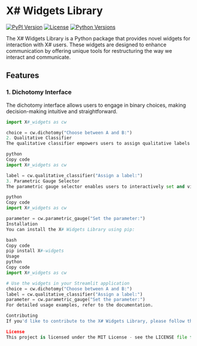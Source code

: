 # X# Widgets Library

[![PyPI Version](https://img.shields.io/pypi/v/X#-widgets)](https://pypi.org/project/X#-widgets/)
[![License](https://img.shields.io/pypi/l/X#-widgets)](https://opensource.org/licenses/MIT)
[![Python Versions](https://img.shields.io/pypi/pyversions/X#-widgets)](https://www.python.org/downloads/)

The X# Widgets Library is a Python package that provides novel widgets for interaction with X# users. These widgets are designed to enhance communication by offering unique tools for restructuring the way we interact and communicate.

## Features

### 1. Dichotomy Interface

The dichotomy interface allows users to engage in binary choices, making decision-making intuitive and straightforward.

```python
import X#_widgets as cw

choice = cw.dichotomy("Choose between A and B:")
2. Qualitative Classifier
The qualitative classifier empowers users to assign qualitative labels to data points, fostering a deeper understanding of information.

python
Copy code
import X#_widgets as cw

label = cw.qualitative_classifier("Assign a label:")
3. Parametric Gauge Selector
The parametric gauge selector enables users to interactively set and visualize parameters using an intuitive gauge interface.

python
Copy code
import X#_widgets as cw

parameter = cw.parametric_gauge("Set the parameter:")
Installation
You can install the X# Widgets Library using pip:

bash
Copy code
pip install X#-widgets
Usage
python
Copy code
import X#_widgets as cw

# Use the widgets in your Streamlit application
choice = cw.dichotomy("Choose between A and B:")
label = cw.qualitative_classifier("Assign a label:")
parameter = cw.parametric_gauge("Set the parameter:")
For detailed usage examples, refer to the documentation.

Contributing
If you'd like to contribute to the X# Widgets Library, please follow the contribution guidelines.

License
This project is licensed under the MIT License - see the LICENSE file for details.